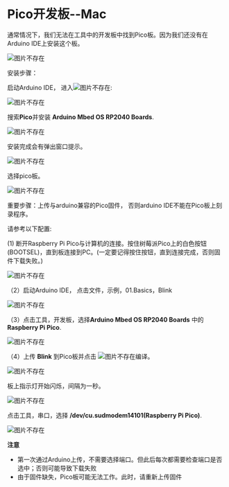 # **Pico开发板--Mac**

通常情况下，我们无法在工具中的开发板中找到Pico板。因为我们还没有在Arduino IDE上安装这个板。

![图片不存在](./media/2c69861be28d9585be93583b6958b3de.png)

安装步骤：

启动Arduino IDE， 进入![图片不存在](./media/25204e75256579ce37b2e10029bbb246.png):

![图片不存在](./media/9381b569c1ee1a2e79d28ab1f55b8690.png)

搜索**Pico**并安装 **Arduino Mbed OS RP2040 Boards**. 

![图片不存在](./media/368b1281ad27465d827f7069061d44c0.png)

安装完成会有弹出窗口提示。

![图片不存在](./media/d1ee80401c0108a6e7453c99ad30eb7f.png)

选择pico板。

![图片不存在](./media/b9663a1803953e6348facb0118737550.png)

重要步骤：上传与arduino兼容的Pico固件， 否则arduino IDE不能在Pico板上刻录程序。

请参考以下配置:

(1) 断开Raspberry Pi Pico与计算机的连接。按住树莓派Pico上的白色按钮(BOOTSEL)，直到板连接到PC。(一定要记得按住按钮，直到连接完成，否则固件下载失败。)



![图片不存在](./media/03d4f75c5de184fa2b9ee153f25b83ff.jpg) 

（2）启动Arduino IDE， 点击文件，示例，01.Basics，Blink

![图片不存在](./media/fdccbfa62236fe55246dec2f9dcb3d8f.png) 

（3）点击工具，开发板，选择**Arduino Mbed OS RP2040 Boards** 中的 **Raspberry Pi Pico**.

![图片不存在](./media/4dc0152ad415243edc574a73180d4de6.png) 

（4）上传 **Blink** 到Pico板并点击 ![图片不存在](./media/83d2ea9b45a89ad6088dcd3318b85fc8.png)编译。

![图片不存在](./media/7ef3907d1dfb7186ef2363ecc7242b5f.png) 

板上指示灯开始闪烁，间隔为一秒。

![图片不存在](./media/124ad033d76beea4110fba100fb84601.png)

点击工具，串口，选择 **/dev/cu.sudmodem14101(Raspberry Pi Pico)**. 

![图片不存在](./media/9f27106ea4cf61d90daf9feeefa26ab5.png)

**注意**

* 第一次通过Arduino上传，不需要选择端口。但此后每次都需要检查端口是否选中；否则可能导致下载失败
* 由于固件缺失，Pico板可能无法工作。此时，请重新上传固件

